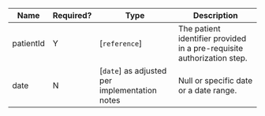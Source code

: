  Name|Required?|Type|Description
-----------|-----------|-----------------------------------------------|------------------------------------------------------------------------
 patientId|Y|[`reference`]|The patient identifier provided in a pre-requisite authorization step.
 date|N|[`date`] as adjusted per implementation notes|Null or specific date or a date range.
